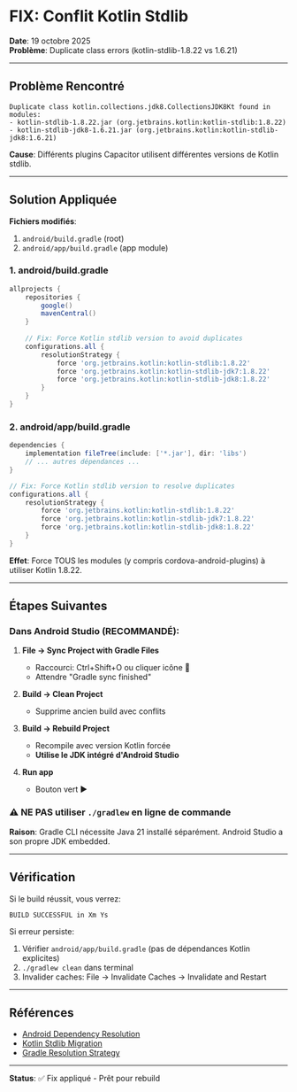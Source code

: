 # FIX: Conflit Kotlin Stdlib

**Date**: 19 octobre 2025  
**Problème**: Duplicate class errors (kotlin-stdlib-1.8.22 vs 1.6.21)

---

## Problème Rencontré

```
Duplicate class kotlin.collections.jdk8.CollectionsJDK8Kt found in modules:
- kotlin-stdlib-1.8.22.jar (org.jetbrains.kotlin:kotlin-stdlib:1.8.22)
- kotlin-stdlib-jdk8-1.6.21.jar (org.jetbrains.kotlin:kotlin-stdlib-jdk8:1.6.21)
```

**Cause**: Différents plugins Capacitor utilisent différentes versions de Kotlin stdlib.

---

## Solution Appliquée

**Fichiers modifiés**: 
1. `android/build.gradle` (root)
2. `android/app/build.gradle` (app module)

### 1. android/build.gradle

```gradle
allprojects {
    repositories {
        google()
        mavenCentral()
    }
    
    // Fix: Force Kotlin stdlib version to avoid duplicates
    configurations.all {
        resolutionStrategy {
            force 'org.jetbrains.kotlin:kotlin-stdlib:1.8.22'
            force 'org.jetbrains.kotlin:kotlin-stdlib-jdk7:1.8.22'
            force 'org.jetbrains.kotlin:kotlin-stdlib-jdk8:1.8.22'
        }
    }
}
```

### 2. android/app/build.gradle

```gradle
dependencies {
    implementation fileTree(include: ['*.jar'], dir: 'libs')
    // ... autres dépendances ...
}

// Fix: Force Kotlin stdlib version to resolve duplicates
configurations.all {
    resolutionStrategy {
        force 'org.jetbrains.kotlin:kotlin-stdlib:1.8.22'
        force 'org.jetbrains.kotlin:kotlin-stdlib-jdk7:1.8.22'
        force 'org.jetbrains.kotlin:kotlin-stdlib-jdk8:1.8.22'
    }
}
```

**Effet**: Force TOUS les modules (y compris cordova-android-plugins) à utiliser Kotlin 1.8.22.

---

## Étapes Suivantes

### Dans Android Studio (RECOMMANDÉ):

1. **File → Sync Project with Gradle Files**
   - Raccourci: Ctrl+Shift+O ou cliquer icône 🐘
   - Attendre "Gradle sync finished"

2. **Build → Clean Project**
   - Supprime ancien build avec conflits

3. **Build → Rebuild Project**
   - Recompile avec version Kotlin forcée
   - **Utilise le JDK intégré d'Android Studio**

4. **Run app**
   - Bouton vert ▶️

### ⚠️ NE PAS utiliser `./gradlew` en ligne de commande
**Raison**: Gradle CLI nécessite Java 21 installé séparément. Android Studio a son propre JDK embedded.

---

## Vérification

Si le build réussit, vous verrez:

```
BUILD SUCCESSFUL in Xm Ys
```

Si erreur persiste:
1. Vérifier `android/app/build.gradle` (pas de dépendances Kotlin explicites)
2. `./gradlew clean` dans terminal
3. Invalider caches: File → Invalidate Caches → Invalidate and Restart

---

## Références

- [Android Dependency Resolution](https://d.android.com/r/tools/classpath-sync-errors)
- [Kotlin Stdlib Migration](https://kotlinlang.org/docs/whatsnew17.html#stable-jdk-stdlib-variants)
- [Gradle Resolution Strategy](https://docs.gradle.org/current/userguide/dependency_resolution.html)

---

**Status**: ✅ Fix appliqué - Prêt pour rebuild
